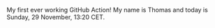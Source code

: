My first ever working GitHub Action!
My name is Thomas and today is Sunday, 29 November, 13:20 CET. 
